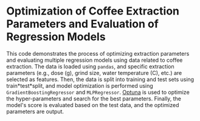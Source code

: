 # Optimization of Coffee Extraction Parameters and Evaluation of Regression Models

This code demonstrates the process of optimizing extraction parameters and evaluating multiple regression models using data related to coffee extraction. The data is loaded using `pandas`, and specific extraction parameters (e.g., dose (g), grind size, water temperature (C), etc.) are selected as features. Then, the data is split into training and test sets using train\*test\*split, and model optimization is performed using `GradientBoostingRegressor` and `MLPRegressor`. [Optuna](https://www.preferred.jp/ja/projects/optuna/) is used to optimize the hyper-parameters and search for the best parameters. Finally, the model's score is evaluated based on the test data, and the optimized parameters are output.
